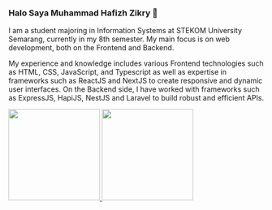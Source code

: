 ### Halo Saya Muhammad Hafizh Zikry 👋

I am a student majoring in Information Systems at STEKOM University Semarang, currently in my 8th semester. My main focus is on web development, both on the Frontend and Backend.

My experience and knowledge includes various Frontend technologies such as HTML, CSS, JavaScript, and Typescript as well as expertise in frameworks such as ReactJS and NextJS to create responsive and dynamic user interfaces. On the Backend side, I have worked with frameworks such as ExpressJS, HapiJS, NestJS and Laravel to build robust and efficient APIs.


<!--
**fltmzl/fltmzl** is a ✨ _special_ ✨ repository because its `README.md` (this file) appears on your GitHub profile.

Here are some ideas to get you started:

- 🔭 I’m currently working on ...
- 🌱 I’m currently learning ...
- 👯 I’m looking to collaborate on ...
- 🤔 I’m looking for help with ...
- 💬 Ask me about ...
- 📫 How to reach me: ...
- 😄 Pronouns: ...
- ⚡ Fun fact: ...
-->

<p align="left">
<a href="https://github.com/hafizhzikry24">
  <img height="180em" src="https://github-readme-stats-eight-theta.vercel.app/api?username=hafizhzikry24&show_icons=true&theme=algolia&include_all_commits=true&count_private=true"/>
  <img height="180em" src="https://github-readme-stats-eight-theta.vercel.app/api/top-langs/?username=hafizhzikry24&layout=compact&langs_count=8&theme=algolia"/>
</a>
</p>
